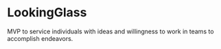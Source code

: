 # LookingGlass
MVP to service individuals with ideas and willingness to work in teams to accomplish endeavors.
